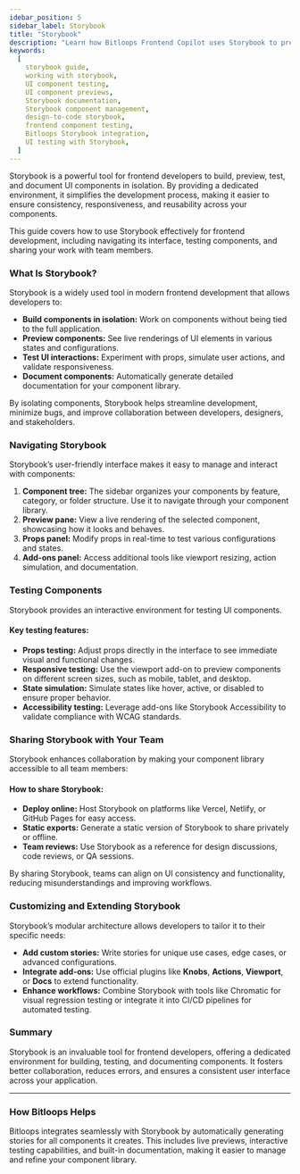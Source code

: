 ```yaml
---
idebar_position: 5
sidebar_label: Storybook
title: "Storybook"
description: "Learn how Bitloops Frontend Copilot uses Storybook to preview, test, and document frontend components for seamless development and collaboration."
keywords:
  [
    storybook guide,
    working with storybook,
    UI component testing,
    UI component previews,
    Storybook documentation,
    Storybook component management,
    design-to-code storybook,
    frontend component testing,
    Bitloops Storybook integration,
    UI testing with Storybook,
  ]
---
```


Storybook is a powerful tool for frontend developers to build, preview, test, and document UI components in isolation. By providing a dedicated environment, it simplifies the development process, making it easier to ensure consistency, responsiveness, and reusability across your components.  

This guide covers how to use Storybook effectively for frontend development, including navigating its interface, testing components, and sharing your work with team members.

### What Is Storybook?  

Storybook is a widely used tool in modern frontend development that allows developers to:  
- **Build components in isolation:** Work on components without being tied to the full application.  
- **Preview components:** See live renderings of UI elements in various states and configurations.  
- **Test UI interactions:** Experiment with props, simulate user actions, and validate responsiveness.  
- **Document components:** Automatically generate detailed documentation for your component library.  

By isolating components, Storybook helps streamline development, minimize bugs, and improve collaboration between developers, designers, and stakeholders.

### Navigating Storybook  

Storybook’s user-friendly interface makes it easy to manage and interact with components:  

1. **Component tree:** The sidebar organizes your components by feature, category, or folder structure. Use it to navigate through your component library.  
2. **Preview pane:** View a live rendering of the selected component, showcasing how it looks and behaves.  
3. **Props panel:** Modify props in real-time to test various configurations and states.  
4. **Add-ons panel:** Access additional tools like viewport resizing, action simulation, and documentation.  


### Testing Components  

Storybook provides an interactive environment for testing UI components.  

#### Key testing features:  
- **Props testing:** Adjust props directly in the interface to see immediate visual and functional changes.  
- **Responsive testing:** Use the viewport add-on to preview components on different screen sizes, such as mobile, tablet, and desktop.  
- **State simulation:** Simulate states like hover, active, or disabled to ensure proper behavior.  
- **Accessibility testing:** Leverage add-ons like Storybook Accessibility to validate compliance with WCAG standards.  


### Sharing Storybook with Your Team  

Storybook enhances collaboration by making your component library accessible to all team members:  

#### How to share Storybook:  
- **Deploy online:** Host Storybook on platforms like Vercel, Netlify, or GitHub Pages for easy access.  
- **Static exports:** Generate a static version of Storybook to share privately or offline.  
- **Team reviews:** Use Storybook as a reference for design discussions, code reviews, or QA sessions.  

By sharing Storybook, teams can align on UI consistency and functionality, reducing misunderstandings and improving workflows.

### Customizing and Extending Storybook  

Storybook’s modular architecture allows developers to tailor it to their specific needs:  

- **Add custom stories:** Write stories for unique use cases, edge cases, or advanced configurations.  
- **Integrate add-ons:** Use official plugins like **Knobs**, **Actions**, **Viewport**, or **Docs** to extend functionality.  
- **Enhance workflows:** Combine Storybook with tools like Chromatic for visual regression testing or integrate it into CI/CD pipelines for automated testing.  

### Summary  

Storybook is an invaluable tool for frontend developers, offering a dedicated environment for building, testing, and documenting components. It fosters better collaboration, reduces errors, and ensures a consistent user interface across your application.

---

### How Bitloops Helps  

Bitloops integrates seamlessly with Storybook by automatically generating stories for all components it creates. This includes live previews, interactive testing capabilities, and built-in documentation, making it easier to manage and refine your component library.  
